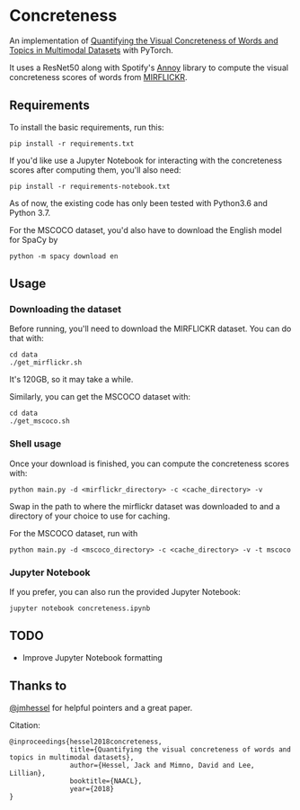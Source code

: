 # Concreteness
An implementation of [Quantifying the Visual Concreteness of Words and Topics in Multimodal Datasets](http://www.cs.cornell.edu/~jhessel/concreteness/paper.pdf) with PyTorch.

It uses a ResNet50 along with Spotify's [Annoy](https://github.com/spotify/annoy) library to compute the visual concreteness scores of words from [MIRFLICKR](http://press.liacs.nl/mirflickr/).

## Requirements
To install the basic requirements, run this:

`pip install -r requirements.txt`

If you'd like use a Jupyter Notebook for interacting with the concreteness scores after computing them, you'll also need:

`pip install -r requirements-notebook.txt`

As of now, the existing code has only been tested with Python3.6 and Python 3.7.

For the MSCOCO dataset, you'd also have to download the English model for SpaCy by 

`python -m spacy download en`

## Usage

### Downloading the dataset
Before running, you'll need to download the MIRFLICKR dataset. You can do that with:

```
cd data
./get_mirflickr.sh
```

It's 120GB, so it may take a while.

Similarly, you can get the MSCOCO dataset with:

```
cd data
./get_mscoco.sh
```

### Shell usage
Once your download is finished, you can compute the concreteness scores with:

`python main.py -d <mirflickr_directory> -c <cache_directory> -v`

Swap in the path to where the mirflickr dataset was downloaded to and a directory of your choice to use for caching.

For the MSCOCO dataset, run with 

`python main.py -d <mscoco_directory> -c <cache_directory> -v -t mscoco`

### Jupyter Notebook

If you prefer, you can also run the provided Jupyter Notebook:

`jupyter notebook concreteness.ipynb`

## TODO
- Improve Jupyter Notebook formatting

## Thanks to
[@jmhessel](https://github.com/jmhessel/) for helpful pointers and a great paper.

Citation:

```
@inproceedings{hessel2018concreteness,
               title={Quantifying the visual concreteness of words and topics in multimodal datasets},
               author={Hessel, Jack and Mimno, David and Lee, Lillian},
               booktitle={NAACL},
               year={2018}
}
```
